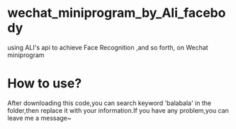 # wechat_miniprogram_by_Ali_facebody
using ALI's api to achieve Face Recognition ,and so forth, on Wechat miniprogram

# How to use?
After downloading this code,you can search keyword 'balabala' in the folder,then replace it with your information.If you have any problem,you can leave me a message~
